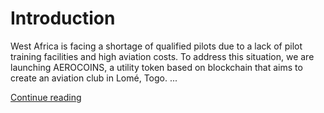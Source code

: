 # Introduction

West Africa is facing a shortage of qualified pilots due to a lack of pilot training facilities and high aviation costs. To address this situation, we are launching AEROCOINS, a utility token based on blockchain that aims to create an aviation club in Lomé, Togo. ...

[Continue reading](#fundraising-mechanism.md)
